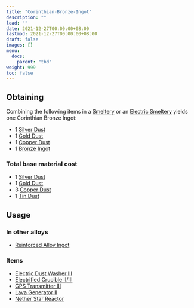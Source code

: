 ```yaml
---
title: "Corinthian-Bronze-Ingot"
description: ""
lead: ""
date: 2021-12-27T00:00:00+08:00
lastmod: 2021-12-27T00:00:00+08:00
draft: false
images: []
menu: 
  docs:
    parent: "tbd"
weight: 999
toc: false
---
```


## Obtaining

Combining the following items in a [Smeltery](https://github.com/Slimefun/Slimefun4/wiki/Smeltery) or an [Electric Smeltery](https://github.com/Slimefun/Slimefun4/wiki/Electric-Smeltery) yields one Corinthian Bronze Ingot:

* 1 [Silver Dust](https://github.com/Slimefun/Slimefun4/wiki/Silver-Dust)
* 1 [Gold Dust](https://github.com/Slimefun/Slimefun4/wiki/Gold-Dust)
* 1 [Copper Dust](https://github.com/Slimefun/Slimefun4/wiki/Copper-Dust)
* 1 [Bronze Ingot](https://github.com/Slimefun/Slimefun4/wiki/Bronze-Ingot)

### Total base material cost

* 1 [Silver Dust](https://github.com/Slimefun/Slimefun4/wiki/Silver-Dust)
* 1 [Gold Dust](https://github.com/Slimefun/Slimefun4/wiki/Gold-Dust)
* 3 [Copper Dust](https://github.com/Slimefun/Slimefun4/wiki/Copper-Dust)
* 1 [Tin Dust](https://github.com/Slimefun/Slimefun4/wiki/Tin-Dust)

## Usage

### In other alloys

* [Reinforced Alloy Ingot](https://github.com/Slimefun/Slimefun4/wiki/Reinforced-Alloy-Ingot)

### Items

* [Electric Dust Washer III](https://github.com/Slimefun/Slimefun4/wiki/Electric-Dust-Washer)
* [Electrified Crucible II/III](https://github.com/Slimefun/Slimefun4/wiki/Electrified-Crucible)
* [GPS Transmitter III](https://github.com/Slimefun/Slimefun4/wiki/GPS-Transmitter)
* [Lava Generator II](https://github.com/Slimefun/Slimefun4/wiki/Lava-Generator)
* [Nether Star Reactor](https://github.com/Slimefun/Slimefun4/wiki/Reactors)
